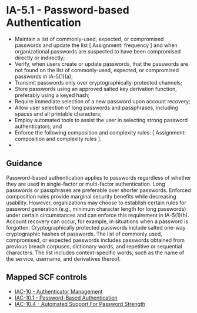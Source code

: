 # IA-5.1 - Password-based Authentication
- Maintain a list of commonly-used, expected, or compromised passwords and update the list \[ Assignment: frequency \] and when organizational passwords are suspected to have been compromised directly or indirectly;
- Verify, when users create or update passwords, that the passwords are not found on the list of commonly-used, expected, or compromised passwords in IA-5(1)(a);
- Transmit passwords only over cryptographically-protected channels;
- Store passwords using an approved salted key derivation function, preferably using a keyed hash;
- Require immediate selection of a new password upon account recovery;
- Allow user selection of long passwords and passphrases, including spaces and all printable characters;
- Employ automated tools to assist the user in selecting strong password authenticators; and
- Enforce the following composition and complexity rules: \[ Assignment: composition and complexity rules \].
- 
## Guidance
Password-based authentication applies to passwords regardless of whether they are used in single-factor or multi-factor authentication. Long passwords or passphrases are preferable over shorter passwords. Enforced composition rules provide marginal security benefits while decreasing usability. However, organizations may choose to establish certain rules for password generation (e.g., minimum character length for long passwords) under certain circumstances and can enforce this requirement in IA-5(1)(h). Account recovery can occur, for example, in situations when a password is forgotten. Cryptographically protected passwords include salted one-way cryptographic hashes of passwords. The list of commonly used, compromised, or expected passwords includes passwords obtained from previous breach corpuses, dictionary words, and repetitive or sequential characters. The list includes context-specific words, such as the name of the service, username, and derivatives thereof.
## Mapped SCF controls
- [IAC-10 - Authenticator Management](../scf/iac-10-authenticatormanagement.md)
- [IAC-10.1 - Password-Based Authentication](../scf/iac-101-password-basedauthentication.md)
- [IAC-10.4 - Automated Support For Password Strength](../scf/iac-104-automatedsupportforpasswordstrength.md)